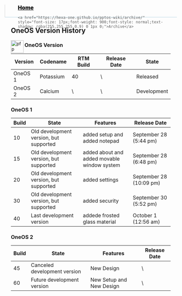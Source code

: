 <blockquote style="background: #0000;border-bottom: 1px solid #B2D2E1;height: 30px;margin: 0 -20px 20px;padding: 0px 20px 9px 40px;">

  <p style=""><a href="https://hexa-one.github.io/pptos-wiki/" style="font-size: 17px;font-weight: 900;font-style: normal;text-shadow: rgba(255,255,255,0.9) 0 1px 0;">Home</a>&nbsp;&nbsp;&nbsp;&nbsp;&nbsp;&nbsp;&nbsp;&nbsp;&nbsp;&nbsp;&nbsp;&nbsp;&nbsp;&nbsp;&nbsp;&nbsp;&nbsp;&nbsp;

    <a href="https://hexa-one.github.io/pptos-wiki/archive/" style="font-size: 17px;font-weight: 900;font-style: normal;text-shadow: rgba(255,255,255,0.9) 0 1px 0;">Archive</a>

  </p>

</blockquote>

## OneOS Version History 


<a>
  <img align="left" height="40" alt="pfp" src="https://user-images.githubusercontent.com/58103738/135129889-a2f33e88-137b-483c-907d-4ebe0f440325.png" />
</a>


### OneOS Version

|   Version   |    Codename       |     RTM Build     | Release Date  |     State     |
|-------------|-------------------|----------------|---------------|---------------|
|   OneOS 1   |  Potassium |        40       |       \       |  Released  |
|OneOS 2 | Calcium | \ | \ | Development |

### OneOS 1

|      Build     |       State       |    Features   | Release Date |
|----------------|-------------------|---------------|---|
|        10      | Old development version, but supported |   added setup and added notepad   | September 28 (5:44 pm) |
| 15 | Old development version, but supported | added about and added movable window system | September 28 (6:48 pm) |
| 20 | Old development version, but supported | added settings| September 28 (10:09 pm) |
| 30 | Old development version, but supported | added security | September 30 (5:52 pm) |
| 40 | Last development version| addede frosted glass material | October 1 (12:56 am) |

### OneOS 2 

|      Build     |       State       |    Features   | Release Date |
|----------------|-------------------|---------------|--------------|
| 45 | Canceled development version | New Design | \ |
| 60 | Future development version | New Setup and New Design| \ |

<body style="background-image: url(https://raw.githubusercontent.com/hexa-one/pptos-wiki/gh-pages/assets/background/background.png);background-repeat: no-repeat;background-attachment: fixed;background-size: cover;">

